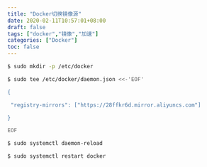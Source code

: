 ```yaml
---
title: "Docker切换镜像源"
date: 2020-02-11T10:57:01+08:00
draft: false
tags: ["docker","镜像","加速"]
categories: ["Docker"]
toc: false
---
```


```sh
$ sudo mkdir -p /etc/docker
```

```sh
$ sudo tee /etc/docker/daemon.json <<-'EOF'

{

 "registry-mirrors": ["https://28ffkr6d.mirror.aliyuncs.com"]

}

EOF
```

```sh
$ sudo systemctl daemon-reload
```

```sh
$ sudo systemctl restart docker
```
